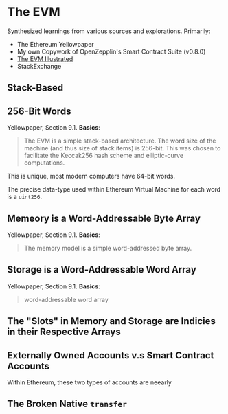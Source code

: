 # The EVM
Synthesized learnings from various sources and explorations. Primarily:
- The Ethereum Yellowpaper
- My own Copywork of OpenZepplin's Smart Contract Suite (v0.8.0)
- [The EVM Illustrated](https://takenobu-hs.github.io/downloads/ethereum_evm_illustrated.pdf)
- StackExchange

## Stack-Based
## 256-Bit Words
Yellowpaper, Section 9.1. **Basics**:
> The EVM is a simple stack-based architecture. The word size of the machine 
> (and thus size of stack items) is 256-bit. This was chosen to facilitate the 
> Keccak256 hash scheme and elliptic-curve computations.

This is unique, most modern computers have 64-bit words. 

The precise data-type used within Ethereum Virtual Machine for each word is a 
`uint256`. 

## Memeory is a Word-Addressable Byte Array
Yellowpaper, Section 9.1. **Basics**:
> The memory model is a simple word-addressed byte array. 

## Storage is a Word-Addressable Word Array
Yellowpaper, Section 9.1. **Basics**:
> word-addressable word array

## The "Slots" in Memory and Storage are Indicies in their Respective Arrays

## Externally Owned Accounts v.s Smart Contract Accounts
Within Ethereum, these two types of accounts are neearly

## The Broken Native `transfer`
